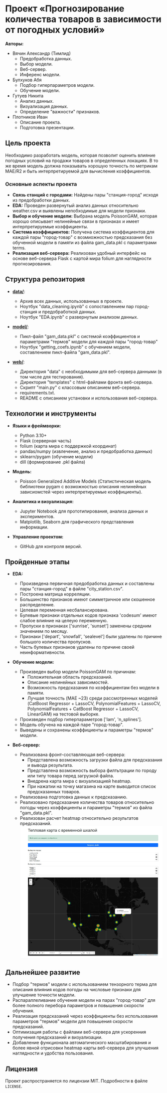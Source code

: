 # Проект «Прогнозирование количества товаров в зависимости от погодных условий»

**Авторы:**  
- Вячин Александр (Тимлид)
  - Предобработка данных.
  - Выбор модели.
  - Веб-сервер.
  - Инференс модели.
- Булхуков Абя
  - Подбор гиперпараметров модели.
  - Обучение модели.
- Гутуев Никита
  - Анализ данных.
  - Визуализация данных.
  - Определение "важности" признаков.
- Плотников Иван
  - Описание проекта.
  - Подготовка презентации. 

## Цель проекта

Необходимо разработать модель, которая позволит оценить влияние погодных условий на продажи товаров в определенных локациях. В то же время модель должна показывать хорошую точность по метрикам MAE/R2 и быть интерпретируемой для вычисления коэффициентов.

### Основные аспекты проекта

- **Связь станций с городами:** Найдены пары "станция-город" исходя из предобработки данных.
- **EDA:** Проведен развернутый анализ данных относительно weather.csv и выявлены непобходимые для модели признаки.
- **Выбор и обучение модели:** Выбрана модель PoissonGAM, которая хорошо описывает нелинейные связи в признаках и имеет интерпретируемые коэффициенты.
- **Система коэффициентов:** Получена система коэффициентов для каждой пары "город-товар" с возмиожностью предсказания без обученной модели в памяти из файла gam_data.pkl с параметрами terms.
- **Реализация веб-сервера:** Реализован удобный интерфейс на основе веб-сервера Flask с картой мира folium для наглядности прогнозирования.

## Структура репозитория

- [**data/**](./data/):
  - Архив всех данных, использованных в проекте.
  - Ноутбук "data_cleaning.ipynb" с сопоставлением пар город-станция и предобработкой данных.
  - Ноутбук "EDA.ipynb" с развернутым анализом данных.

- [**model/**](./analysis/):
  - Пикл-файл "gam_data.pkl" с системой коэффициентов и параметрами "термов" модели для каждой пары "город-товар"
  - Ноутбук "getting_coefs.ipynb" с обучением модели, составлением пикл-файла "gam_data.pkl". 

- [**web/**](./web/):
  - Директория "data" с необходимыми для веб-сервера данными (в том числе для тестирования).
  - Директория "templates" с html-файлами фронта веб-сервера.
  - Скрипт "main.py" с классовым описанием веб-сервера.
  - requirements.txt.
  - README с описанием установки и использования веб-сервера.

## Технологии и инструменты

- **Языки и фреймворки:**  
  - Python 3.10+  
  - Flask (серверная часть)
  - folium (карта мира с поддержкой координат)
  - pandas/numpy (извлечение, анализ и предобработка данных)
  - sklearn/pygam (обучение модели)
  - dill (формирование .pkl файла)
  
- **Модель:**  
  - Poisson Generalized Additive Models (Статистическая модель библиотеки pygam с возможностью описания нелинейных зависиомстей через интерпретируемые коэффициенты).

- **Аналитика и визуализация:**  
  - Jupyter Notebook для прототипирования, анализа данных и экспериментов.
  - Matplotlib, Seaborn для графического представления информации.

- **Управление проектом:**  
  - GitHub для контроля версий.

## Пройденные этапы

- **EDA:**  
  - Произведена первичная предобработка данных и составлены пары "станция-город" в файле "city_station.csv".
  - Построена матрица корреляции.
  - Большинство признаков имеют симметричное или скошенное распределение.
  - Целевая переменная несбалансирована. 
  - Булевые признаки отдельных кодов признака 'codesum' имеют слабое влияние на целеую переменную.
  - Пропуски в признаках ['sunrise', 'sunset'] заменены средним значением по месяцу.
  - Признаки ['depart', 'snowfall', 'sealevel'] были удалены по причине большого количества пропусков.
  - Часть булевых признаков удалены по причине своей неинформативности.

- **Обучение модели:**  
  - Произведен выбор модели PoissonGAM по причинам:
    -  Положительная область предсказаний.
    -  Описание нелинейных зависимостей.
    -  Возможность предсказания по коэффициентам без модели в памяти.
    -  Лучшая точность (MAE ~23) среди рассмотренных моделей (CatBoost Regressor + LassoCV, PolynomialFeatures + LassoCV, PolynomialFeatures + CatBoost Regressor + LassoCV, LinearGAM)  на тестовой выборке.
  - Произведен подбор гиперпараметров ['lam', 'n_splines'].
  - Модель обучена на каждой паре "город-товар".
  - Выведены и сохранены коэффициенты и параметры "термов" модели.

- **Веб-сервер:**  
  - Реализована фронт-составляющая веб-сервера:
    - Представлена возможность загрузки файла для предсказания и вывода результата.
    - Представлена возможность выбора филтьтрации по городу или типу товара перед загрузкой файла.
    - Внедрена карта мира с визуализацией heatmap.
    - При нажатии на точку магазина на карте выводится список предсказанных товаров. 
  - Реализована подготовка данных к предсказанию.
  - Реализовано предсказание количества товаров относительно погоды через коэффициенты и параметры "термов" из файла "gam_data.pkl".
  - Реализован расчет heatmap относительно результатов предсказаний.
![image](web.jpg)


## Дальнейшее развитие

- Подбор "термов" модели с использованием тензорного терма для описания влияния кодов погоды на числовые признаки для улучшение точности модели.
- Распараллеливание обучения модели на парах "город-товар" для более полного перебора параметров и повышения скорости обучения.
- Реализация предсказаний через коэффициенты без использования параметров "термов" модели для повышения скорости предсказаний.
- Оптимизация работы с файлами веб-сервера для ускоренния получения предсказаний и визуализации.
- Добавление функционала автоматического масштабирования и более явной отрисовки heatmap карты веб-сервера для улучшения наглядности и удобства пользования.

## Лицензия

Проект распространяется по лицензии MIT. Подробности в файле `LICENSE`.
